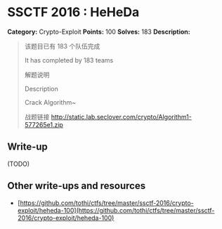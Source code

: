 # SSCTF 2016 : HeHeDa

**Category:** Crypto-Exploit
**Points:** 100
**Solves:** 183
**Description:**

> 该题目已有 183 个队伍完成
> 
> It has completed by 183 teams
> 
> 解题说明
> 
> Description
> 
> 
> Crack Algorithm~
> 
> 战题链接 <http://static.lab.seclover.com/crypto/Algorithm1-577265e1.zip>


## Write-up

(TODO)

## Other write-ups and resources

* [https://github.com/tothi/ctfs/tree/master/ssctf-2016/crypto-exploit/heheda-100](https://github.com/tothi/ctfs/tree/master/ssctf-2016/crypto-exploit/heheda-100)

